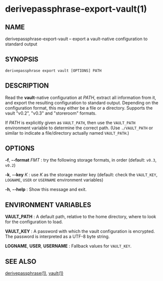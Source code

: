 # derivepassphrase-export-vault(1)

## NAME

derivepassphrase-export-vault – export a vault-native configuration to
standard output

## SYNOPSIS

````
derivepassphrase export vault [OPTIONS] PATH
````

## DESCRIPTION

Read the <b>vault</b>-native configuration at <i>PATH</i>, extract all
information from it, and export the resulting configuration to standard
output. Depending on the configuration format, this may either be a file or
a directory.  Supports the vault "v0.2", "v0.3" and "storeroom" formats.

If <i>PATH</i> is explicitly given as `VAULT_PATH`, then use the
`VAULT_PATH` environment variable to determine the correct path. (Use
`./VAULT_PATH` or similar to indicate a file/directory actually named
`VAULT_PATH`.)

## OPTIONS

<b>-f</b>, <b>-</b><b>-format</b> <i>FMT</i>
:    try the following storage formats, in order (default: `v0.3`, `v0.2`)

<b>-k</b>, <b>-</b><b>-key</b> <i>K</i>
:    use <i>K</i> as the storage master key (default: check the `VAULT_KEY`,
     `LOGNAME`, `USER` or `USERNAME` environment variables)

<b>-h</b>, <b>-</b><b>-help</b>
:    Show this message and exit.

## ENVIRONMENT VARIABLES

<b>VAULT_PATH</b>
:   A default path, relative to the home directory, where to look for the
    configuration to load.

<b>VAULT\_KEY</b>
:   A password with which the vault configuration is encrypted.  The
    password is interpreted as a UTF-8 byte string.

<b>LOGNAME</b>, <b>USER</b>, <b>USERNAME</b>
:   Fallback values for `VAULT_KEY`.

## SEE ALSO

[derivepassphrase(1)](derivepassphrase.1.md),
[vault(1)](https://github.com/jcoglan/vault)
